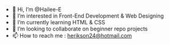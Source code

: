 - 👋 Hi, I’m @Hailee-E
- 👀 I’m interested in Front-End Development & Web Designing
- 🌱 I’m currently learning HTML & CSS
- 💞️ I’m looking to collaborate on beginner repo projects
- 📫 How to reach me : herikson24@hotmail.com

<!---
Hailee-E/Hailee-E is a ✨ special ✨ repository because its `README.md` (this file) appears on your GitHub profile.
You can click the Preview link to take a look at your changes.
--->
